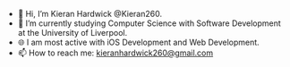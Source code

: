 - 👋 Hi, I’m Kieran Hardwick @Kieran260.
- 🌱 I’m currently studying Computer Science with Software Development at the University of Liverpool.
- 🌐 I am most active with iOS Development and Web Development.
- 📫 How to reach me: kieranhardwick260@gmail.com

